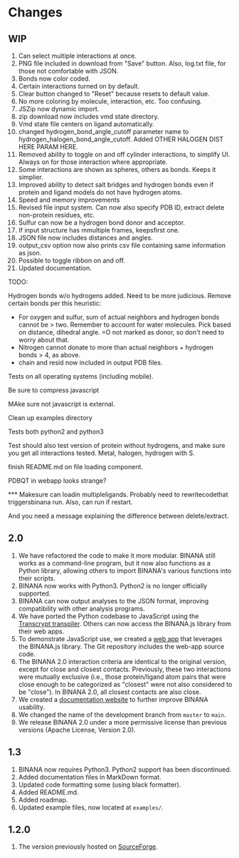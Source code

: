 Changes
=======

WIP
---

1. Can select multiple interactions at once.
2. PNG file included in download from "Save" button. Also, log.txt file, for
   those not comfortable with JSON.
3. Bonds now color coded.
4. Certain interactions turned on by default.
5. Clear button changed to "Reset" because resets to default value.
6. No more coloring by molecule, interaction, etc. Too confusing.
7. JSZip now dynamic import.
8. zip download now includes vmd state directory.
9. Vmd state file centers on ligand automatically.
10. changed hydrogen_bond_angle_cutoff parameter name to
    hydrogen_halogen_bond_angle_cutoff. Added OTHER HALOGEN DIST HERE PARAM
    HERE.
11. Removed ability to toggle on and off cylinder interactions, to simplify UI.
    Always on for those interaction where appropriate.
12. Some interactions are shown as spheres, others as bonds. Keeps it simplier.
13. Improved ability to detect salt bridges and hydrogen bonds even if protein
    and ligand models do not have hydrogen atoms.
14. Speed and memory improvements
15. Revised file input system. Can now also specify PDB ID, extract delete
    non-protein residues, etc.
16. Sulfur can now be a hydrogen bond donor and acceptor.
17. If input structure has mmultiple frames, keepsfirst one.
18. JSON file now includes distances and angles.
19. output_csv option now also prints csv file containing same information as json.
20. Possible to toggle ribbon on and off.
21. Updated documentation.

TODO:

Hydrogen bonds w/o hydrogens added. Need to be more judicious. Remove certain
bonds per this heuristic:

* For oxygen and sulfur, sum of actual neighbors and hydrogen bonds cannot be >
  two. Remember to account for water molecules. Pick based on distance, dihedral
  angle. =O not marked as donor, so don't need to worry about that.
* Nitrogen cannot donate to more than actual neighbors + hydrogen bonds > 4, as
  above.
* chain and resid now included in output PDB files.

Tests on all operating systems (including mobile).

Be sure to compress javascript

MAke sure not javascript is external.

Clean up examples directory

Tests both python2 and python3

Test should also test version of protein without hydrogens, and make sure you
get all interactions tested. Metal, halogen, hydrogen with S.

finish README.md on file loading component.

PDBQT in webapp looks strange?

*** Makesure can loadin multipleligands. Probably need to rewritecodethat
triggersbinana run. Also, can run if restart.

And you need a message explaining the difference between delete/extract. 

2.0
---

1. We have refactored the code to make it more modular. BINANA still works as a
   command-line program, but it now also functions as a Python library, allowing
   others to import BINANA's various functions into their scripts.
2. BINANA now works with Python3. Python2 is no longer officially supported.
3. BINANA can now output analyses to the JSON format, improving compatibility
   with other analysis programs.
4. We have ported the Python codebase to JavaScript using the [Transcrypt
   transpiler](https://www.transcrypt.org/). Others can now access the BINANA.js
   library from their web apps.
5. To demonstrate JavaScript use, we created a [web
   app](http://durrantlab.com/binana/) that leverages the BINANA.js library. The
   Git repository includes the web-app source code.
6. The BINANA 2.0 interaction criteria are identical to the original version,
   except for close and closest contacts. Previously, these two interactions
   were mutually exclusive (i.e., those protein/ligand atom pairs that were
   close enough to be categorized as "closest" were not also considered to be
   "close"). In BINANA 2.0, all closest contacts are also close.
7. We created a [documentation website](http://durrantlab.com/apps/binana/docs/)
   to further improve BINANA usability.
8. We changed the name of the development branch from `master` to `main`.
9. We release BINANA 2.0 under a more permissive license than previous versions
   (Apache License, Version 2.0). 

1.3
---

1. BINANA now requires Python3. Python2 support has been discontinued.
2. Added documentation files in MarkDown format.
3. Updated code formatting some (using black formatter).
4. Added README.md.
5. Added roadmap.
6. Updated example files, now located at `examples/`.

1.2.0
-----

1. The version previously hosted on
   [SourceForge](https://sourceforge.net/projects/binana/).

